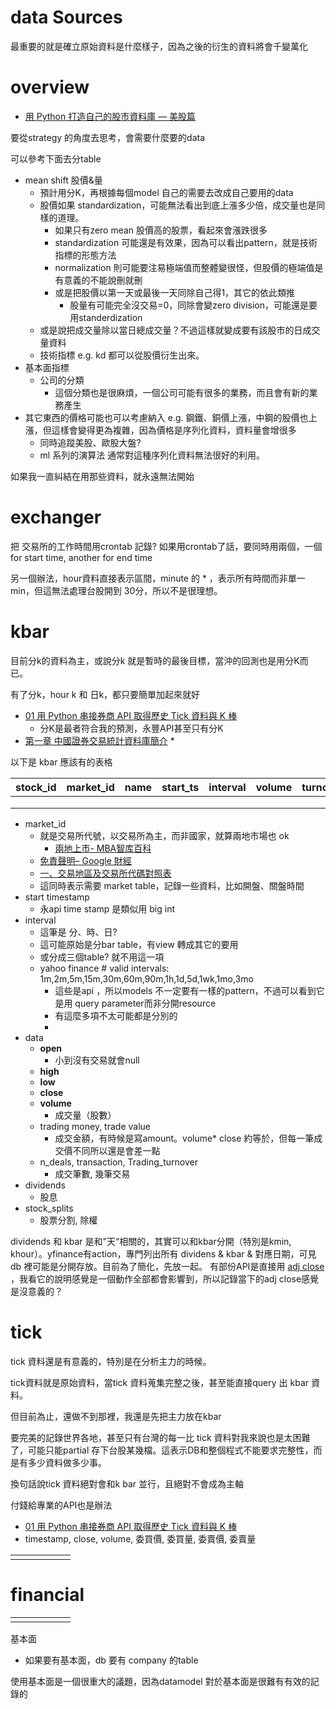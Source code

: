 # data Sources



最重要的就是確立原始資料是什麼樣子，因為之後的衍生的資料將會千變萬化

# overview

* [用 Python 打造自己的股市資料庫 — 美股篇](https://medium.com/ai%E8%82%A1%E4%BB%94/%E7%94%A8-python-%E6%89%93%E9%80%A0%E8%87%AA%E5%B7%B1%E7%9A%84%E8%82%A1%E5%B8%82%E8%B3%87%E6%96%99%E5%BA%AB-%E7%BE%8E%E8%82%A1%E7%AF%87-e3e896659fd6)

要從strategy 的角度去思考，會需要什麼要的data

可以參考下面去分table

* mean shift 股價&量
  * 預計用分K，再根據每個model 自己的需要去改成自己要用的data
  * 股價如果 standardization，可能無法看出到底上漲多少倍，成交量也是同樣的道理。
    * 如果只有zero mean 股價高的股票，看起來會漲跌很多
    * standardization 可能還是有效果，因為可以看出pattern，就是技術指標的形態方法
    * normalization 則可能要注易極端值而整體變很怪，但股價的極端值是有意義的不能說刪就刪
    * 或是把股價以第一天或最後一天同除自己得1，其它的依此類推
      * 股量有可能完全沒交易=0，同除會變zero division，可能還是要用standerdization
  * 或是說把成交量除以當日總成交量？不過這樣就變成要有該股市的日成交量資料
  * 技術指標 e.g. kd 都可以從股價衍生出來。
* 基本面指標
  * 公司的分類
    * 這個分類也是很麻煩，一個公司可能有很多的業務，而且會有新的業務產生
* 其它東西的價格可能也可以考慮納入 e.g. 鋼鐵、銅價上漲，中鋼的股價也上漲，但這樣會變得更為複雜，因為價格是序列化資料，資料量會增很多
  * 同時追蹤美股、歐股大盤?
  * ml 系列的演算法 通常對這種序列化資料無法很好的利用。

如果我一直糾結在用那些資料，就永遠無法開始





# exchanger

把 交易所的工作時間用crontab 記錄? 如果用crontab了話，要同時用兩個，一個for start time, another for end time

另一個辦法，hour資料直接表示區間，minute 的 \* ，表示所有時間而非單一min，但這無法處理台股開到 30分，所以不是很理想。

# kbar

目前分k的資料為主，或說分k 就是暫時的最後目標，當沖的回測也是用分K而已。

有了分k，hour k 和 日k，都只要簡單加起來就好

* [01 用 Python 串接券商 API 取得歷史 Tick 資料與 K 棒](https://www.youtube.com/watch?v=gsAfVWrbs7g)
  * 分K是最者符合我的預測，永豐API甚至只有分K
* [ 第一章  中國證券交易統計資料庫簡介](http://www.aremos.org.tw/tedc/china/csto/ch1.htm)
  * 

以下是 kbar 應該有的表格

| stock_id | market_id | name | start_ts | interval | volume | turnover | open | high | low  | close | n_deals | dividends | stock_splits |
| -------- | --------- | ---- | -------- | -------- | ------ | -------- | ---- | ---- | ---- | ----- | ------- | --------- | ------------ |
|          |           |      |          |          |        |          |      |      |      |       |         |           |              |
|          |           |      |          |          |        |          |      |      |      |       |         |           |              |
|          |           |      |          |          |        |          |      |      |      |       |         |           |              |

* market_id
  * 就是交易所代號，以交易所為主，而非國家，就算兩地市場也 ok
    * [兩地上市- MBA智库百科](https://www.google.com/url?sa=t&rct=j&q=&esrc=s&source=web&cd=&ved=2ahUKEwi53rSJm8nwAhUCyYsBHa3fBb4QFjAAegQIAxAD&url=https%3A%2F%2Fwiki.mbalib.com%2Fzh-tw%2F%E4%B8%A4%E5%9C%B0%E4%B8%8A%E5%B8%82&usg=AOvVaw2_lzxr79iW_aoVAs9ugGCF)
  * [免責聲明– Google 財經](https://www.google.com/url?sa=t&rct=j&q=&esrc=s&source=web&cd=&ved=2ahUKEwjevM2amsnwAhXRBKYKHYGvBxUQFjABegQIBhAD&url=https%3A%2F%2Fwww.google.com%2Fintl%2Fzh-TW%2Fgooglefinance%2Fdisclaimer%2F&usg=AOvVaw2cVE8E0tJ-G7zTH-n_n_o5)
  * [一、交易地區及交易所代碼對照表](https://www.google.com/url?sa=t&rct=j&q=&esrc=s&source=web&cd=&ved=2ahUKEwiV5bfFmsnwAhVrKqYKHcqBBoYQFjAAegQIBBAD&url=http%3A%2F%2Fsec2.twsa.org.tw%2Fdoc%2F2%2F%E4%BA%A4%E6%98%93%E5%9C%B0%E5%8D%80%E5%8F%8A%E4%BA%A4%E6%98%93%E6%89%80%E4%BB%A3%E7%A2%BC%E5%B0%8D%E7%85%A7%E8%A1%A8_%E5%AE%9A%E7%BE%A9.pdf&usg=AOvVaw2iO9kuJ_XUxzApV4pnDosU)
  * 這同時表示需要 market table，記錄一些資料，比如開盤、關盤時間
* start timestamp
  * 永api time stamp 是類似用 big int
* interval
  * 這筆是 分、時、日?
  * 這可能原始是分bar table，有view 轉成其它的要用
  * 或分成三個table? 就不用這一項
  * yahoo finance # valid intervals: 1m,2m,5m,15m,30m,60m,90m,1h,1d,5d,1wk,1mo,3mo
    * 這些是api ，所以models 不一定要有一樣的pattern，不過可以看到它是用 query parameter而非分開resource
    * 有這麼多項不太可能都是分別的
    * 
* data
  * **open**
    * 小到沒有交易就會null
  * **high** 
  * **low**
  * **close**
  * **volume**
    * 成交量（股數）
  * trading money, trade value
    * 成交金額，有時候是寫amount。volume\* close 約等於，但每一筆成交價不同所以還是會差一點
  * n_deals, transaction,  Trading_turnover
    * 成交筆數, 幾筆交易
* dividends
  * 股息
* stock_splits
  * 股票分割, 除權



dividends 和 kbar 是和"天“相關的，其實可以和kbar分開（特別是kmin, khour）。yfinance有action，專門列出所有 dividens & kbar & 對應日期，可見db 裡可能是分開存放。目前為了簡化，先放一起。
有部份API是直接用 [adj close](https://www.investopedia.com/terms/a/adjusted_closing_price.asp) ，我看它的說明感覺是一個動作全部都會影響到，所以記錄當下的adj close感覺是沒意義的？

# tick

tick 資料還是有意義的，特別是在分析主力的時候。

tick資料就是原始資料，當tick 資料蒐集完整之後，甚至能直接query 出 kbar 資料。

但目前為止，還做不到那裡，我還是先把主力放在kbar

要完美的記錄世界各地，甚至只有台灣的每一比 tick 資料對我來說也是太困難了，可能只能partial 存下台股某幾檔。這表示DB和整個程式不能要求完整性，而是有多少資料做多少事。

換句話說tick 資料絕對會和k bar 並行，且絕對不會成為主軸

付錢給專業的API也是辦法

* [01 用 Python 串接券商 API 取得歷史 Tick 資料與 K 棒](https://www.youtube.com/watch?v=gsAfVWrbs7g)
* timestamp, close, volume, 委買價, 委買量, 委賣價, 委賣量

|      |      |      |      |      |      |
| ---- | ---- | ---- | ---- | ---- | ---- |
|      |      |      |      |      |      |



# financial

|      |      |      |      |      |      |
| ---- | ---- | ---- | ---- | ---- | ---- |
|      |      |      |      |      |      |

基本面

* 如果要有基本面，db 要有 company 的table

使用基本面是一個很重大的議題，因為datamodel 對於基本面是很難有有效的記錄的 



